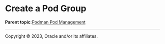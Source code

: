 # Create a Pod Group

**Parent topic:**[Podman Pod Management](../topics/podman_pod_management.md)

---

Copyright © 2023, Oracle and/or its affiliates.

